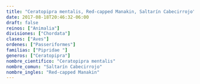 ```yaml
---
title: "Ceratopipra mentalis, Red-capped Manakin, Saltarín Cabecirrojo"
date: 2017-08-18T20:46:32-06:00
draft: false
reinos: ["Animalia"]
divisiones: ["Chordata"]
clases: ["Aves"]
ordenes: ["Passeriformes"]
familias: ["Pipridae "]
generos: ["Ceratopipra"]
nombre_cientifico: "Ceratopipra mentalis"
nombre_comun: "Saltarín Cabecirrojo"
nombre_ingles: "Red-capped Manakin"
---
```

